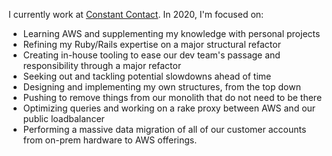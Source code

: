 I currently work at [Constant Contact](https://www.constantcontact.com/). In 2020, I'm focused on:

- Learning AWS and supplementing my knowledge with personal projects
- Refining my Ruby/Rails expertise on a major structural refactor
- Creating in-house tooling to ease our dev team's passage and responsibility through a major refactor
- Seeking out and tackling potential slowdowns ahead of time
- Designing and implementing my own structures, from the top down
- Pushing to remove things from our monolith that do not need to be there
- Optimizing queries and working on a rake proxy between AWS and our public loadbalancer
- Performing a massive data migration of all of our customer accounts from on-prem hardware to AWS offerings.

